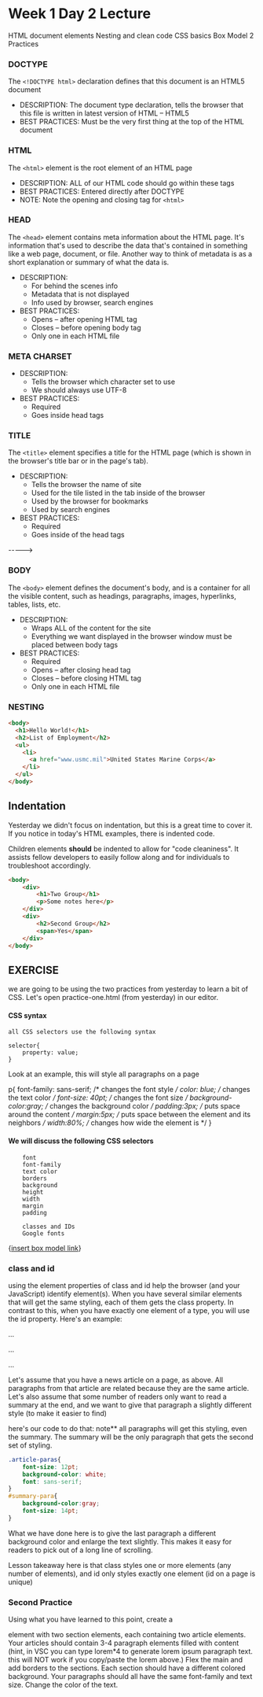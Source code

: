 # Week 1 Day 2 Lecture

HTML document elements 
Nesting and clean code
CSS basics
Box Model
2 Practices


### DOCTYPE
The `<!DOCTYPE html>` declaration defines that this document is an HTML5 document

- DESCRIPTION: The document type declaration, tells the browser that this file is written in latest version of HTML – HTML5
- BEST PRACTICES: Must be the very first thing at the top of the HTML document

### HTML
The `<html>` element is the root element of an HTML page

- DESCRIPTION: ALL of our HTML code should go within these tags
- BEST PRACTICES: Entered directly after DOCTYPE
- NOTE: Note the opening and closing tag for `<html>`

### HEAD
The `<head>` element contains meta information about the HTML page. It's information that's used to describe the data that's contained in something like a web page, document, or file. Another way to think of metadata is as a short explanation or summary of what the data is.

- DESCRIPTION: 
  - For behind the scenes info
  - Metadata that is not displayed
  - Info used by browser, search engines
- BEST PRACTICES: 
    - Opens – after opening HTML tag
    - Closes – before opening body tag
    - Only one in each HTML file

### META CHARSET
- DESCRIPTION: 
    - Tells the browser which character set to use
    - We should always use UTF-8
- BEST PRACTICES: 
    - Required
    - Goes inside head tags


### TITLE
The `<title>` element specifies a title for the HTML page (which is shown in the browser's title bar or in the page's tab).

- DESCRIPTION: 
    - Tells the browser the name of site
    - Used for the tile listed in the tab inside of the browser
    - Used by the browser for bookmarks
    - Used by search engines
- BEST PRACTICES: 
    - Required
    - Goes inside of the head tags

-----> 

### BODY
The `<body>` element defines the document's body, and is a container for all the visible content, such as headings, paragraphs, images, hyperlinks, tables, lists, etc.

- DESCRIPTION: 
  - Wraps ALL of the content for the site
  - Everything we want displayed in the browser window must be placed between body tags
- BEST PRACTICES: 
  - Required
  - Opens – after closing head tag
  - Closes – before closing HTML tag
  - Only one in each HTML file


### NESTING

```html
<body>
  <h1>Hello World!</h1>
  <h2>List of Employment</h2>
  <ul>
    <li>
      <a href="www.usmc.mil">United States Marine Corps</a>
    </li>
  </ul>
</body>

```
## Indentation

Yesterday we didn't focus on indentation, but this is a great time to cover it. If you notice in today's HTML examples, there is indented code. 

Children elements **should** be indented to allow for "code cleaniness". It assists fellow developers to easily follow along and for individuals to troubleshoot accordingly.


```html
<body>
    <div>
        <h1>Two Group</h1>
        <p>Some notes here</p>
    </div>
    <div>
        <h2>Second Group</h2>
        <span>Yes</span>
    </div>
</body>
```

## EXERCISE
 
we are going to be using the two practices from yesterday to learn a bit of CSS. Let's open practice-one.html (from yesterday) in our editor.

#### CSS syntax

    all CSS selectors use the following syntax

    selector{
        property: value;
    }

Look at an example, this will style all paragraphs on a page

p{
    font-family: sans-serif; /* changes the font style */
    color: blue;   /* changes the text color */
    font-size: 40pt;   /* changes the font size */
    background-color:gray;   /* changes the background color */
    padding:3px;  /* puts space around the content */
    margin:5px;   /* puts space between the element and its neighbors */
    width:80%;    /* changes how wide the element is */
}


#### We will discuss the following CSS selectors

        font
        font-family
        text color
        borders
        background
        height
        width
        margin
        padding

        classes and IDs
        Google fonts

{[insert box model link](https://www.w3schools.com/css/css_boxmodel.asp)}

### class and id 

using the element properties of class and id help the browser (and your JavaScript) identify 
element(s). When you have several similar elements that will get the same styling, each of them 
gets the class property. In contrast to this, when you have exactly one element of a type, you will use the id property. Here's an example:


<p class='article-paras'>...</p>
<p class='article-paras'>...</p>
<p class='article-paras' id='summary-para'>...</p>

Let's assume that you have a news article on a page, as above. All paragraphs from that article are related because they are the same article. Let's also assume that some number of readers only want to read a summary at the end, and we want to give that paragraph a slightly different style (to make it easier to find)

here's our code to do that: note** all paragraphs will get this styling, even the summary. The summary will be the only paragraph that gets the second set of styling. 

```css
.article-paras{
    font-size: 12pt;
    background-color: white;
    font: sans-serif;
}
#summary-para{
    background-color:gray;
    font-size: 14pt;
}
```
What we have done here is to give the last paragraph a different background color and enlarge the text slightly. This makes it easy for readers to pick out of a long line of scrolling. 

Lesson takeaway here is that class styles one or more elements (any number of elements), and id only styles exactly one element (id on a page is unique)

### Second Practice
 Using what you have learned to this point, create a <main> element with two section elements, each containing two article elements. Your articles should contain 3-4 paragraph elements filled with content (hint, in VSC you can type lorem*4 to generate lorem ipsum paragraph text. this will NOT work if you copy/paste the lorem above.)
 Flex the main and add borders to the sections. Each section should have a different colored background. Your paragraphs should all have the same font-family and text size. Change the color of the text.